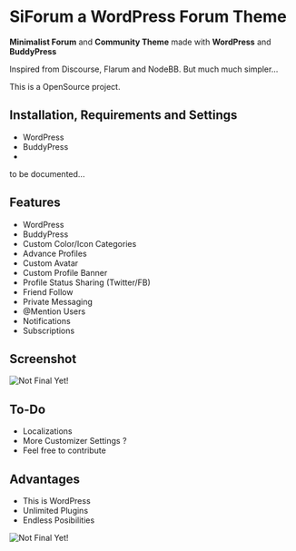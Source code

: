 # SiForum a WordPress Forum Theme 

**Minimalist Forum** and **Community Theme** made with **WordPress** and **BuddyPress**

Inspired from Discourse, Flarum and NodeBB. But much much simpler...

This is a OpenSource project. 




## Installation, Requirements and Settings

- WordPress
- BuddyPress
- 

to be documented...

## Features
 
- WordPress
- BuddyPress
- Custom Color/Icon Categories
- Advance Profiles
- Custom Avatar
- Custom Profile Banner
- Profile Status Sharing (Twitter/FB)
- Friend Follow
- Private Messaging
- @Mention Users
- Notifications
- Subscriptions


## Screenshot

![Not Final Yet!](https://raw.githubusercontent.com/sinanisler/SiForum/main/SiForum-v3.png)


## To-Do

- Localizations
- More Customizer Settings ?
- Feel free to contribute


## Advantages
- This is WordPress 
- Unlimited Plugins
- Endless Posibilities 

![Not Final Yet!](https://raw.githubusercontent.com/sinanisler/SiForum/main/gigi.gif)
